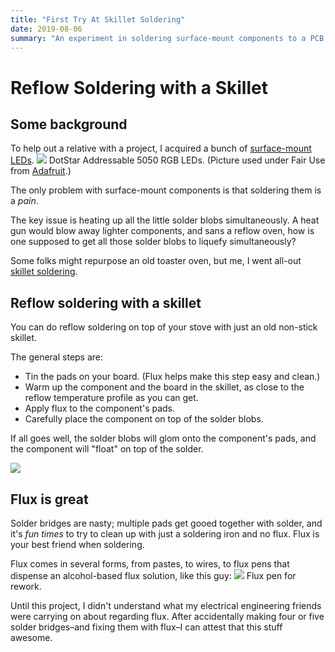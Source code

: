 ```yaml
---
title: "First Try At Skillet Soldering"
date: 2019-08-06
summary: "An experiment in soldering surface-mount components to a PCB, without a reflow oven."
---
```


# Reflow Soldering with a Skillet

## Some background

To help out a relative with a project, I acquired a bunch of [surface-mount LEDs](https://www.adafruit.com/product/2343).
![](/images/DotStar_5050_RGB_LEDs.jpg) DotStar Addressable 5050 RGB LEDs. (Picture used under Fair Use from [Adafruit](https://www.adafruit.com/product/2343).)

The only problem with surface-mount components is that soldering them is a _pain_.

The key issue is heating up all the little solder blobs simultaneously. A heat gun would blow away lighter components, and sans a reflow oven, how is one supposed to get all those solder blobs to liquefy simultaneously?

Some folks might repurpose an old toaster oven, but me, I went all-out [skillet soldering](https://www.sparkfun.com/tutorials/59).

## Reflow soldering with a skillet

You can do reflow soldering on top of your stove with just an old non-stick skillet.

The general steps are:

* Tin the pads on your board. (Flux helps make this step easy and clean.)
* Warm up the component and the board in the skillet, as close to the reflow temperature profile as you can get.
* Apply flux to the component's pads.
* Carefully place the component on top of the solder blobs.

If all goes well, the solder blobs will glom onto the component's pads, and the component will "float" on top of the solder.

![](/images/5050-dev-board-in-skillet.jpg)

## Flux is great

Solder bridges are nasty; multiple pads get gooed together with solder, and it's _fun times_ to try to clean up with just a soldering iron and no flux. Flux is your best friend when soldering.

Flux comes in several forms, from pastes, to wires, to flux pens that dispense an alcohol-based flux solution, like this guy:
![](/images/flux-pen.jpg) Flux pen for rework.

Until this project, I didn't understand what my electrical engineering friends were carrying on about regarding flux. After accidentally making four or five solder bridges–and fixing them with flux–I can attest that this stuff awesome.

